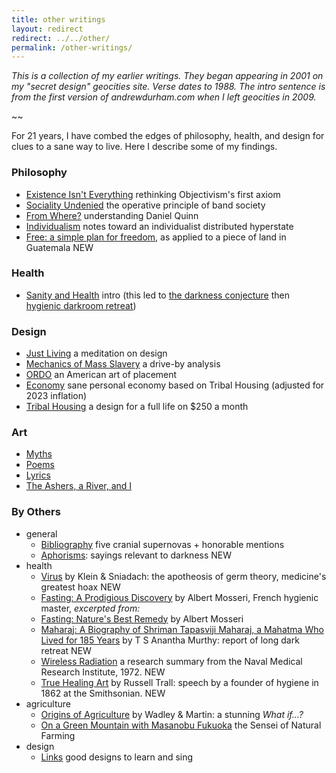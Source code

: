 ```yaml
---
title: other writings
layout: redirect
redirect: ../../other/
permalink: /other-writings/
---
```


_This is a collection of my earlier writings. They began appearing in 2001 on my "secret design" geocities site. Verse dates to 1988. The intro sentence is from the first version of andrewdurham.com when I left geocities in 2009._

~~

For 21 years, I have combed the edges of philosophy, health, and design for clues to a sane way to live. Here I describe some of my findings. 

### Philosophy

- [Existence Isn't Everything](./existence-isnt-everything/) rethinking Objectivism's first axiom
- [Sociality Undenied](./sociality-undenied/) the operative principle of band society
- [From Where?](./from-where/) understanding Daniel Quinn
- [Individualism](./individualism) notes toward an individualist distributed hyperstate
- [Free: a simple plan for freedom](./free), as applied to a piece of land in Guatemala <span id=new>NEW</span>

### Health

- [Sanity and Health](./sanity-and-health/) intro (this led to [the darkness conjecture](../conjecture/) then [hygienic darkroom retreat](/))

### Design

- [Just Living](./just-living) a meditation on design
- [Mechanics of Mass Slavery](./mechanics-of-mass-slavery/) a drive-by analysis
- [ORDO](./ordo/) an American art of placement
- [Economy](./economy/) sane personal economy based on Tribal Housing (adjusted for 2023 inflation)
- [Tribal Housing](./tribal-housing/) a design for a full life on $250 a month
<!-- - [Gallery](https://andrewdurham.shutterfly.com) photos of my projects (at shutterfly.com)-->

### Art

- [Myths](./myths/)
- [Poems](./poems/)
- [Lyrics](./lyrics/)
- [The Ashers, a River, and I](./ashers/)

### By Others

- general
	- [Bibliography](./bibliography/) five cranial supernovas + honorable mentions
	- [Aphorisms](./aphorisms): sayings relevant to darkness <span id=new>NEW</span>
- health
	- [Virus](/f/virus) by Klein & Sniadach: the apotheosis of germ theory, medicine's greatest hoax <span id=new>NEW</span>
	- [Fasting: A Prodigious Discovery](./fasting-discovery/) by Albert Mosseri, French hygienic master, _excerpted from:_
	- [Fasting: Nature's Best Remedy](./fasting/) by Albert Mosseri
	- [Maharaj: A Biography of Shriman Tapasviji Maharaj, a Mahatma Who Lived for 185 Years](./maharaj/) by T S Anantha Murthy: report of long dark retreat <span id=new>NEW</span>
	- [Wireless Radiation](/f/wireless) a research summary from the Naval Medical Research Institute, 1972. <span id=new>NEW</span>
	- [True Healing Art](/f/trall.pdf) by Russell Trall: speech by a founder of hygiene in 1862 at the Smithsonian. <span id=new>NEW</span>
- agriculture
	- [Origins of Agriculture](./origins-of-agriculture/) by Wadley & Martin: a stunning _What if…?_
	- [On a Green Mountain with Masanobu Fukuoka](./fukuoka/) the Sensei of Natural Farming
- design
	- [Links](./links/) good designs to learn and sing
